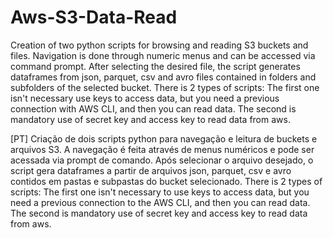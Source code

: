 # Aws-S3-Data-Read

Creation of two python scripts for browsing and reading S3 buckets and files.
Navigation is done through numeric menus and can be accessed via command prompt.
After selecting the desired file, the script generates dataframes from json, parquet, csv and avro files contained in folders and subfolders of the selected bucket.
There is 2 types of scripts: The first one isn't necessary use keys to access data, but you need a previous connection with AWS CLI, and then you can read data.
The second is mandatory use of secret key and access key to read data from aws.


[PT]
Criação de dois scripts python para navegação e leitura de buckets e arquivos S3.
A navegação é feita através de menus numéricos e pode ser acessada via prompt de comando. 
Após selecionar o arquivo desejado, o script gera dataframes a partir de arquivos json, parquet, csv e avro contidos em pastas e subpastas do bucket selecionado.
There is 2 types of scripts: The first one isn't necessary to use keys to access data, but you need a previous connection to the AWS CLI, and then you can read data.
The second is mandatory use of secret key and access key to read data from aws.
